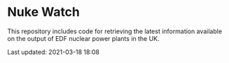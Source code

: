 # Nuke Watch

This repository includes code for retrieving the latest information available on the output of EDF nuclear power plants in the UK.

Last updated: 2021-03-18 18:08